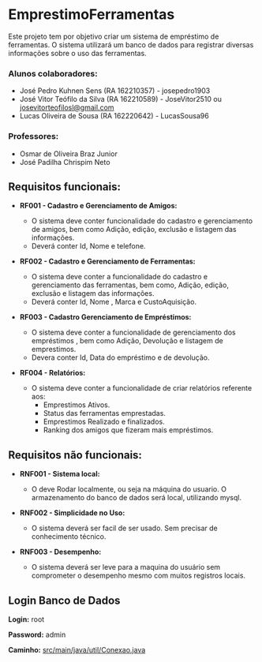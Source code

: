 # EmprestimoFerramentas
Este projeto tem por objetivo criar um sistema de empréstimo de ferramentas. O sistema utilizará um banco de dados para registrar diversas informações sobre o uso das ferramentas.

### Alunos colaboradores:
  - José Pedro Kuhnen Sens (RA 162210357) - josepedro1903
  - José Vitor Teófilo da Silva (RA 162210589) - JoseVitor2510 ou josevitorteofilosl@gmail.com
  - Lucas Oliveira de Sousa (RA 162220642) - LucasSousa96

### Professores:
  - Osmar de Oliveira Braz Junior
  - José Padilha Chrispim Neto

## Requisitos funcionais:

 - **RF001 - Cadastro e Gerenciamento de Amigos:**
   - O sistema deve conter funcionalidade do cadastro e gerenciamento de amigos, bem como Adição, edição, exclusão e listagem das informações.
   - Deverá conter  Id, Nome e telefone. 

 - **RF002 - Cadastro e Gerenciamento de Ferramentas:**
   - O sistema deve conter a funcionalidade  do cadastro e gerenciamento das ferramentas, bem como,  Adição, edição, exclusão e listagem das informações.
   - Deverá conter Id, Nome , Marca e CustoAquisição.
     
 - **RF003 - Cadastro Gerenciamento de Empréstimos:**
   - O sistema deve conter a funcionalidade de gerenciamento dos empréstimos , bem como Adição, Devolução e  listagem de emprestimos.
   - Devera conter Id, Data do empréstimo e de devolução.
 
 - **RF004 - Relatórios:** 
   - O sistema deve conter a funcionalidade de criar relatórios referente aos:
     - Emprestimos Ativos.
     - Status das ferramentas emprestadas.
     - Emprestimos Realizado e finalizados.
     - Ranking dos amigos que fizeram mais empréstimos.

## Requisitos não funcionais:
- **RNF001 - Sistema local:**
    - O deve Rodar localmente, ou seja na máquina do usuario. O armazenamento do banco de dados será local, utilizando mysql.

- **RNF002 - Simplicidade no Uso:** 
    - O sistema deverá ser facil de ser usado. Sem precisar de conhecimento técnico.

- **RNF003 - Desempenho:** 
    - O sistema deverá ser leve para a maquina do usuário sem comprometer o desempenho mesmo com muitos registros locais.


## Login Banco de Dados

  **Login:** root
  
  **Password:** admin

  **Caminho:** [src/main/java/util/Conexao.java](src/main/java/util/Conexao.java)
  
